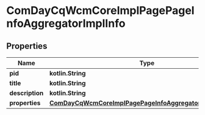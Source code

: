 
# ComDayCqWcmCoreImplPagePageInfoAggregatorImplInfo

## Properties
Name | Type | Description | Notes
------------ | ------------- | ------------- | -------------
**pid** | **kotlin.String** |  |  [optional]
**title** | **kotlin.String** |  |  [optional]
**description** | **kotlin.String** |  |  [optional]
**properties** | [**ComDayCqWcmCoreImplPagePageInfoAggregatorImplProperties**](ComDayCqWcmCoreImplPagePageInfoAggregatorImplProperties.md) |  |  [optional]



